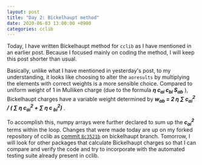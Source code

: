 ```yaml
---
layout: post
title: "Day 2: Bickelhaupt method"
date: 2020-06-03 13:00:00 +0900
categories: cclib
---
```


Today, I have written Bickelhaupt method for `cclib` as I have mentioned in an earlier post. Because I focused mainly on coding the method, I will keep this post shorter than usual.

Basically, unlike what I have mentioned in yesterday's post, to my understanding, it looks like choosing to alter the `aoresults` by multiplying the elements with correct weights is a more sensible choice. Compared to uniform weight of 1 in Mulliken charge (due to the formula ***&eta; c<sub>ai</sub> c<sub>bi</sub> S<sub>ab</sub>*** ), Bickelhaupt charges have a variable weight determined by ***w<sub>ab</sub> = 2 &eta; &sum; c<sub>ai</sub><sup>2</sup> / ( &sum; &eta; c<sub>ai</sub><sup>2</sup> + &sum; &eta; c <sub>bi</sub><sup>2</sup>)*** .

To accomplish this, numpy arrays were further declared to sum up the ***c<sub>ai</sub><sup>2</sup>*** terms within the loop. Changes that were made today are up on my forked repository of cclib as [commit `8c3521b`](https://github.com/mscho527/cclib/commit/8c3521b73453f2377e2fa930ba36ec873a53aff2) on bickelhaupt branch. Tomorrow, I will look for other packages that calculate Bickelhaupt charges so that I can compare and verify the code and try to incorporate with the automated testing suite already present in cclib.

